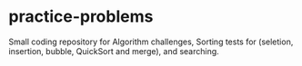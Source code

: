 # practice-problems
Small coding repository for Algorithm challenges, Sorting tests for (seletion, insertion, bubble, QuickSort and merge), and searching.
